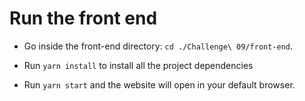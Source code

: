 # Run the front end

* Go inside the front-end directory: ```cd ./Challenge\ 09/front-end```.

* Run ```yarn install``` to install all the project dependencies

* Run ```yarn start``` and the website will open in your default browser.
